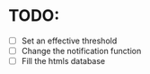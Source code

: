 # TODO:

- [ ] Set an effective threshold
- [ ] Change the notification function
- [ ] Fill the htmls database
